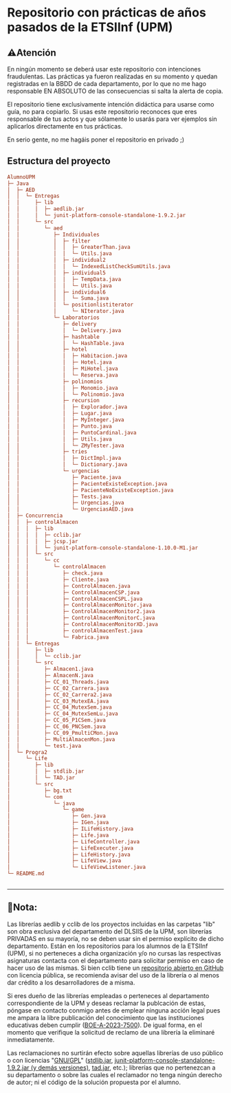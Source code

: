 # Repositorio con prácticas de años pasados de la ETSIInf (UPM)

## ⚠️Atención

En ningún momento se deberá usar este repositorio con intenciones fraudulentas. Las prácticas ya fueron realizadas en su momento y quedan registradas en la BBDD de cada departamento, por lo que no me hago responsable EN ABSOLUTO de las consecuencias si salta la alerta de copia.

El repositorio tiene exclusivamente intención didáctica para usarse como guía, no para copiarlo. Si usas este repositorio reconoces que eres responsable de tus actos y que sólamente lo usarás para ver ejemplos sin aplicarlos directamente en tus prácticas.

En serio gente, no me hagáis poner el repositorio en privado ;)

## Estructura del proyecto

```ini
AlumnoUPM
├─ Java
│  ├─ AED
│  │  └─ Entregas
│  │     ├─ lib
│  │     │  ├─ aedlib.jar
│  │     │  └─ junit-platform-console-standalone-1.9.2.jar
│  │     └─ src
│  │        └─ aed
│  │           ├─ Individuales
│  │           │  ├─ filter
│  │           │  │  ├─ GreaterThan.java
│  │           │  │  └─ Utils.java
│  │           │  ├─ individual2
│  │           │  │  └─ IndexedListCheckSumUtils.java
│  │           │  ├─ individual5
│  │           │  │  ├─ TempData.java
│  │           │  │  └─ Utils.java
│  │           │  ├─ individual6
│  │           │  │  └─ Suma.java
│  │           │  └─ positionlistiterator
│  │           │     └─ NIterator.java
│  │           └─ Laboratorios
│  │              ├─ delivery
│  │              │  └─ Delivery.java
│  │              ├─ hashtable
│  │              │  └─ HashTable.java
│  │              ├─ hotel
│  │              │  ├─ Habitacion.java
│  │              │  ├─ Hotel.java
│  │              │  ├─ MiHotel.java
│  │              │  └─ Reserva.java
│  │              ├─ polinomios
│  │              │  ├─ Monomio.java
│  │              │  └─ Polinomio.java
│  │              ├─ recursion
│  │              │  ├─ Explorador.java
│  │              │  ├─ Lugar.java
│  │              │  ├─ MyInteger.java
│  │              │  ├─ Punto.java
│  │              │  ├─ PuntoCardinal.java
│  │              │  ├─ Utils.java
│  │              │  └─ ZMyTester.java
│  │              ├─ tries
│  │              │  ├─ DictImpl.java
│  │              │  └─ Dictionary.java
│  │              └─ urgencias
│  │                 ├─ Paciente.java
│  │                 ├─ PacienteExisteException.java
│  │                 ├─ PacienteNoExisteException.java
│  │                 ├─ Tests.java
│  │                 ├─ Urgencias.java
│  │                 └─ UrgenciasAED.java
│  ├─ Concurrencia
│  │  ├─ controlAlmacen
│  │  │  ├─ lib
│  │  │  │  ├─ cclib.jar
│  │  │  │  ├─ jcsp.jar
│  │  │  │  └─ junit-platform-console-standalone-1.10.0-M1.jar
│  │  │  └─ src
│  │  │     └─ cc
│  │  │        └─ controlAlmacen
│  │  │           ├─ check.java
│  │  │           ├─ Cliente.java
│  │  │           ├─ ControlAlmacen.java
│  │  │           ├─ ControlAlmacenCSP.java
│  │  │           ├─ ControlAlmacenCSPL.java
│  │  │           ├─ ControlAlmacenMonitor.java
│  │  │           ├─ ControlAlmacenMonitor2.java
│  │  │           ├─ ControlAlmacenMonitorC.java
│  │  │           ├─ ControlAlmacenMonitorXD.java
│  │  │           ├─ controlAlmacenTest.java
│  │  │           └─ Fabrica.java
│  │  └─ Entregas
│  │     ├─ lib
│  │     │  └─ cclib.jar
│  │     └─ src
│  │        ├─ Almacen1.java
│  │        ├─ AlmacenN.java
│  │        ├─ CC_01_Threads.java
│  │        ├─ CC_02_Carrera.java
│  │        ├─ CC_02_Carrera2.java
│  │        ├─ CC_03_MutexEA.java
│  │        ├─ CC_04_MutexSem.java
│  │        ├─ CC_04_MutexSemLu.java
│  │        ├─ CC_05_P1CSem.java
│  │        ├─ CC_06_PNCSem.java
│  │        ├─ CC_09_PmultiCMon.java
│  │        ├─ MultiAlmacenMon.java
│  │        └─ test.java
│  └─ Progra2
│     └─ Life
│        ├─ lib
│        │  ├─ stdlib.jar
│        │  └─ TAD.jar
│        └─ src
│           ├─ bg.txt
│           └─ com
│              └─ java
│                 └─ game
│                    ├─ Gen.java
│                    ├─ IGen.java
│                    ├─ ILifeHistory.java
│                    ├─ Life.java
│                    ├─ LifeController.java
│                    ├─ LifeExecuter.java
│                    ├─ LifeHistory.java
│                    ├─ LifeView.java
│                    └─ LifeViewListener.java
└─ README.md



```

---

## 📃Nota:

Las librerías aedlib y cclib de los proyectos incluidas en las carpetas "lib" son obra exclusiva del departamento del DLSIIS de la UPM, son librerías PRIVADAS en su mayoría, no se deben usar sin el permiso explícito de dicho departamento. Están en los repositorios para los alumnos de la ETSIInf (UPM), si no perteneces a dicha organización y/o no cursas las respectivas asignaturas contacta con el departamento para solicitar permiso en caso de hacer uso de las mismas. Si bien cclib tiene un [repositorio abierto en GitHub](https://github.com/aherranz/cclib) con licencia pública, se recomienda avisar del uso de la librería o al menos dar crédito a los desarrolladores de a misma.

<p>
Si eres dueño de las librerías empleadas o perteneces al departamento correspondiente de la UPM y deseas reclamar la publcación de estas, póngase en contacto conmigo antes de emplear ninguna acción legal pues me ampara la libre publicación del conocimiento que las instituciones educativas deben cumplir 
(<a href="https://www.boe.es/buscar/doc.php?id=BOE-A-2023-7500">BOE-A-2023-7500</a>). De igual forma, en el momento que verifique la solicitud de reclamo de una librería la eliminaré inmediatamente.
<p>
Las reclamaciones no surtirán efecto sobre aquellas librerías de uso público o con licencias "<a href="https://www.gnu.org/licenses/licenses.es.html">GNU/GPL</a>" (<a href="https://introcs.cs.princeton.edu/java/stdlib/">stdlib.jar</a>, <a href="https://repo1.maven.org/maven2/org/junit/platform/junit-platform-console-standalone/1.9.2/">junit-platform-console-standalone-1.9.2.jar (y demás versiones)</a>, <a href="https://jar-download.com/artifact-search/tad">tad.jar</a>, etc.); librerías que no pertenezcan a su departamento o sobre las cuales el reclamador no tenga ningún derecho de autor; ni el código de la solución propuesta por el alumno.